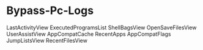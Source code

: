 # Bypass-Pc-Logs
LastActivityView
ExecutedProgramsList
ShellBagsView
OpenSaveFilesView
UserAssistView
AppCompatCache
RecentApps
AppCompatFlags
JumpListsView
RecentFilesView
